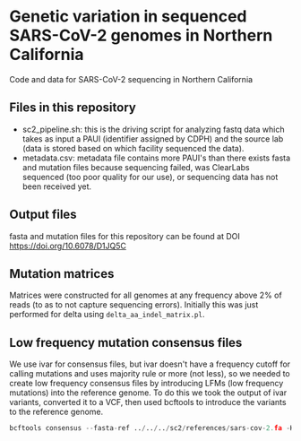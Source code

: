 # Genetic variation in sequenced SARS-CoV-2 genomes in Northern California
Code and data for SARS-CoV-2 sequencing in Northern California

## Files in this repository
- sc2_pipeline.sh: this is the driving script for analyzing fastq data which takes as input a PAUI (identifier assigned by CDPH) and the source lab (data is stored based on which facility sequenced the data).
- metadata.csv: metadata file contains more PAUI's than there exists fasta and mutation files because sequencing failed, was ClearLabs sequenced (too poor quality for our use), or sequencing data has not been received yet. 

## Output files
fasta and mutation files for this repository can be found at DOI https://doi.org/10.6078/D1JQ5C

## Mutation matrices
Matrices were constructed for all genomes at any frequency above 2% of reads (to as to not capture sequencing errors). Initially this was just performed for delta using ```delta_aa_indel_matrix.pl```.

## Low frequency mutation consensus files
We use ivar for consensus files, but ivar doesn't have a frequency cutoff for calling mutations and uses majority rule or more (not less), so we needed to create low frequency consensus files by introducing LFMs (low frequency mutations) into the reference genome. To do this we took the output of ivar variants, converted it to a VCF, then used bcftools to introduce the variants to the reference genome.

```python ivar2vcf.py -ic -po -af 0.02 mutations/500030432.variants.tsv 500030432.vcf
bcftools consensus --fasta-ref ../../../sc2/references/sars-cov-2.fa -H A -o 500030432.consensus.bcftools.fa 500030432.vcf.gz```

